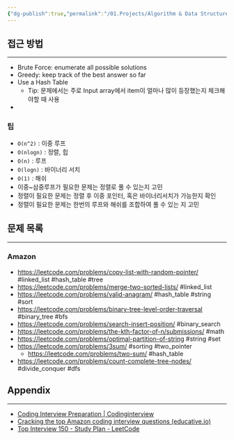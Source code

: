 ```yaml
---
{"dg-publish":true,"permalink":"/01.Projects/Algorithm & Data Structure/Coding Test/","tags":["algorithm","data_structure","coding_test","dev"],"noteIcon":""}
---
```


## 접근 방법
---
- Brute Force: enumerate all possible solutions
- Greedy: keep track of the best answer so far
- Use a Hash Table
	- Tip: 문제에서는 주로 Input array에서 item이 얼마나 많이 등장했는지 체크해야할 때 사용
- 
### 팁
- `O(n^2)` : 이중 루프
- `O(nlogn)` : 정렬, 힙
- `O(n)` : 루프 
- `O(logn)` : 바이너리 서치
- `O(1)` : 해쉬
- 이중~삼중루프가 필요한 문제는 정렬로 풀 수 있는지 고민
- 정렬이 필요한 문제는 정렬 후 이중 포인터, 혹은 바이너리서치가 가능한지 확인
- 정렬이 필요한 문제는 한번의 루프와 해쉬를 조합하여 풀 수 있는 지 고민
## 문제 목록
---
### Amazon
- https://leetcode.com/problems/copy-list-with-random-pointer/  #linked_list #hash_table #tree
- https://leetcode.com/problems/merge-two-sorted-lists/ #linked_list
- https://leetcode.com/problems/valid-anagram/ #hash_table #string #sort
- https://leetcode.com/problems/binary-tree-level-order-traversal #binary_tree #bfs
- https://leetcode.com/problems/search-insert-position/ #binary_search 
- https://leetcode.com/problems/the-kth-factor-of-n/submissions/ #math
- https://leetcode.com/problems/optimal-partition-of-string #string #set
- https://leetcode.com/problems/3sum/ #sorting #two_pointer
	- https://leetcode.com/problems/two-sum/ #hash_table
- https://leetcode.com/problems/count-complete-tree-nodes/ #divide_conquer #dfs
## Appendix
---
- [Coding Interview Preparation | Codinginterview](https://www.codinginterview.com/)
- [Cracking the top Amazon coding interview questions (educative.io)](https://www.educative.io/blog/crack-amazon-coding-interview-questions)
- [Top Interview 150 - Study Plan - LeetCode](https://leetcode.com/studyplan/top-interview-150/)






